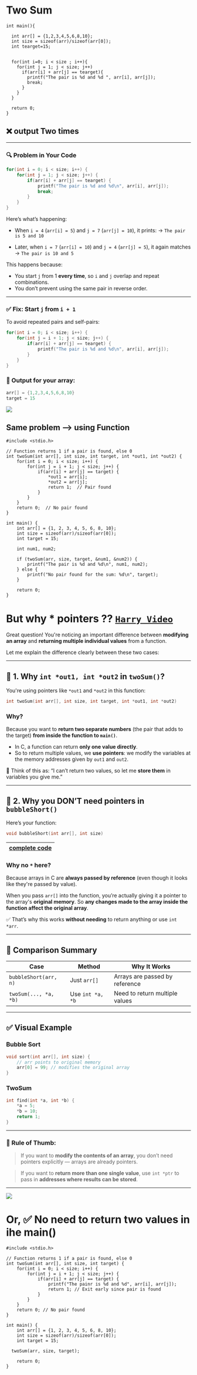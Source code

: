 # Two Sum

```#include<stdio.h>
int main(){
  
  int arr[] = {1,2,3,4,5,6,8,10};
  int size = sizeof(arr)/sizeof(arr[0]);
  int tearget=15;
  
  
  for(int i=0; i < size ; i++){
    for(int j = 1; j < size; j++)
      if(arr[i] + arr[j] == tearget){
        printf("The pair is %d and %d ", arr[i], arr[j]);
        break;
      }
    }
  }
  
  return 0;
}
```

## ❌ output Two times

---

### 🔍 Problem in Your Code

```c
for(int i = 0; i < size; i++) {
    for(int j = 1; j < size; j++) {
        if(arr[i] + arr[j] == tearget) {
            printf("The pair is %d and %d\n", arr[i], arr[j]);
            break;
        }
    }
}
```

Here’s what’s happening:

* When `i = 4` (`arr[i] = 5`) and `j = 7` (`arr[j] = 10`), it prints:
  → `The pair is 5 and 10`

* Later, when `i = 7` (`arr[i] = 10`) and `j = 4` (`arr[j] = 5`), it again matches
  → `The pair is 10 and 5`

This happens because:

* You start `j` from 1 **every time**, so `i` and `j` overlap and repeat combinations.
* You don’t prevent using the same pair in reverse order.

---

### ✅ Fix: Start `j` from `i + 1`

To avoid repeated pairs and self-pairs:

```c
for(int i = 0; i < size; i++) {
    for(int j = i + 1; j < size; j++) {
        if(arr[i] + arr[j] == tearget) {
            printf("The pair is %d and %d\n", arr[i], arr[j]);
        }
    }
}
```

### 🧪 Output for your array:

```c
arr[] = {1,2,3,4,5,6,8,10}
target = 15
```

<img src="https://user-images.githubusercontent.com/73097560/115834477-dbab4500-a447-11eb-908a-139a6edaec5c.gif">

## Same problem --> using Function 

```
#include <stdio.h>

// Function returns 1 if a pair is found, else 0
int twoSum(int arr[], int size, int target, int *out1, int *out2) {
    for(int i = 0; i < size; i++) {
        for(int j = i + 1; j < size; j++) {
            if(arr[i] + arr[j] == target) {
                *out1 = arr[i];
                *out2 = arr[j];
                return 1;  // Pair found
            }
        }
    }
    return 0;  // No pair found
}

int main() {
    int arr[] = {1, 2, 3, 4, 5, 6, 8, 10};
    int size = sizeof(arr)/sizeof(arr[0]);
    int target = 15;

    int num1, num2;

    if (twoSum(arr, size, target, &num1, &num2)) {
        printf("The pair is %d and %d\n", num1, num2);
    } else {
        printf("No pair found for the sum: %d\n", target);
    }

    return 0;
}
```

# But why * pointers ?? [`Harry Video`](https://m.youtube.com/watch?v=ZSPZob_1TOk&t=29582s&pp=2AGO5wGQAgE%3D)

Great question! You're noticing an important difference between **modifying an array** and **returning multiple individual values** from a function.

Let me explain the difference clearly between these two cases:

---

## 🔹 1. **Why `int *out1, int *out2` in `twoSum()`?**

You're using pointers like `*out1` and `*out2` in this function:

```c
int twoSum(int arr[], int size, int target, int *out1, int *out2)
```

### Why?

Because you want to **return two separate numbers** (the pair that adds to the target) **from inside the function to `main()`**.

* In C, a function can return **only one value directly**.
* So to return multiple values, we **use pointers**: we modify the variables at the memory addresses given by `out1` and `out2`.

🧠 Think of this as: “I can’t return two values, so let me **store them** in variables you give me.”

---

## 🔹 2. **Why you DON’T need pointers in `bubbleShort()`**

Here’s your function:

```c
void bubbleShort(int arr[], int size)
```

| [complete code](https://github.com/akashdip2001/C-Cpp/blob/main/DSA/Day_1/1%20Array/2_2_BubbleShort.c) |
| --- |

### Why no `*` here?

Because arrays in C are **always passed by reference** (even though it looks like they're passed by value).

When you pass `arr[]` into the function, you’re actually giving it a pointer to the array's **original memory**. So **any changes made to the array inside the function affect the original array**.

✅ That’s why this works **without needing** to return anything or use `int *arr`.

---

## 🔁 Comparison Summary

| Case                  | Method           | Why It Works                   |
| --------------------- | ---------------- | ------------------------------ |
| `bubbleShort(arr, n)` | Just `arr[]`     | Arrays are passed by reference |
| `twoSum(..., *a, *b)` | Use `int *a, *b` | Need to return multiple values |

---

## ✅ Visual Example

### Bubble Sort

```c
void sort(int arr[], int size) {
    // arr points to original memory
    arr[0] = 99; // modifies the original array
}
```

### TwoSum

```c
int find(int *a, int *b) {
    *a = 5;
    *b = 10;
    return 1;
}
```

---

### 🧠 Rule of Thumb:

> If you want to **modify the contents of an array**, you don’t need pointers explicitly — arrays are already pointers.

> If you want to **return more than one single value**, use `int *ptr` to pass in **addresses where results can be stored**.

---

<img src="https://user-images.githubusercontent.com/73097560/115834477-dbab4500-a447-11eb-908a-139a6edaec5c.gif">

# Or, ✅ No need to return two values in ihe main()

```
#include <stdio.h>

// Function returns 1 if a pair is found, else 0
int twoSum(int arr[], int size, int target) {
    for(int i = 0; i < size; i++) {
        for(int j = i + 1; j < size; j++) {
            if(arr[i] + arr[j] == target) {
                printf("The painr is %d and %d", arr[i], arr[j]);
                return 1; // Exit early since pair is found
            }
        }
    }
    return 0; // No pair found
}

int main() {
    int arr[] = {1, 2, 3, 4, 5, 6, 8, 10};
    int size = sizeof(arr)/sizeof(arr[0]);
    int target = 15;

  twoSum(arr, size, target);

    return 0;
}
```
